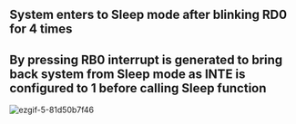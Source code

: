 ## System enters to Sleep mode after blinking RD0 for 4 times ##
## By pressing RB0 interrupt is generated to bring back system from Sleep mode as INTE is configured to 1 before calling Sleep function ##

![ezgif-5-81d50b7f46](https://user-images.githubusercontent.com/49518103/185784586-6c88a459-723f-4c08-a1c8-59ca62139c96.gif)
